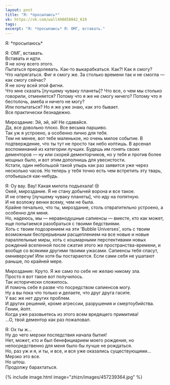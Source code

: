 ```yaml
---
layout: post
title: "Я: *просыпаюсь*"
vk: https://vk.com/wall498858042_619
tags: 
excerpt: "Я: *просыпаюсь* Я: ОМГ, вставать."
---
```

Я: \*просыпаюсь\*

Я: ОМГ, вставать. <br>
Вставать и идти. <br>
Я не хочу всего этого. <br>
Пытаться преодолевать. Как-то выкарабкаться. Как?! Как я смогу?<br>
Что напрягаться. Фиг я смогу же. За столько времени так и не смогла — как смогу сейчас?<br>
Я не хочу всей этой фигни.<br>
Что мне сказать \[лучшему чуваку планеты\]? Что все, о чем мы столько говорили, отменяется? Потому что я же не смогу ничего? Потому что я бестолочь, амеба и ничего не могу?<br>
Или попытаться? Но я же уже знаю, как это бывает. <br>
Все практически безнадежно.

Мироздание: Эй, эй, эй! Не сдавайся. <br>
Да, все довольно плохо. Все весьма паршиво. <br>
Так уж я устроено, а особенно лично для тебя. <br>
Тем не менее, вот тебе маленькое, но очень милое событие. В подтверждение, что ты тут не просто так небо коптишь. В арсенал воспоминаний из категории лучших. 
Будешь им гонять своих дементоров — ну или скорей дементорчиков, но у тебя и против более мощных было, и вот этим дополнишь для увесистости. <br>
Кстати, один небольшой такой упырь как раз заявится уже через несколько часов. Но теперь у тебя точно есть чем встретить эту тварь, отобьешься как-нибудь.

Я: Оу вау. Вау! Какая милота подъехала! 😢<br>
Окей, мироздание. Я не стану добычей ворона и все такое. <br>
И не отвечу \[лучшему чуваку планеты\], что иду на попятную. <br>
И не возложу венки всему, чем не была. <br>
Крайне печально, что ты, мироздание, столь отвратительно устроено, а особенно для меня. <br>
Но, надеюсь, мы — неравнодушные сапиенсы — вместе, кто как может, еще попытаемся разобраться с твоими бедствиями. <br>
Хоть с твоим подозрением на эти 'Bubble Universes', хоть с твоим возможным беспрерывным расщеплением на все новые и новые параллельные миры, хоть с кошмарными перспективами новых рождений вселенной после сжатия этого же пространства-времени, и вообще со всякими другими твоими ужасами. Сапиенсы тебя спасут, омниверсум! Или хотя бы постараются. Если сами себя не ушатают раньше, по крайней мере.

Мироздание: Круто. Я же само по себе не желаю никому зла. <br>
Просто я вот такое вот получилось.<br>
Так исторически сложилось.<br>
И помочь себе я разве что посредством сапиенсов могу. <br>
Ну а вы пока что только и делаете, что друг друга гасите.<br>
У вас же нет других проблем. <br>
И других решений, кроме агрессии, разрушения и смертоубийства.<br>
Гении, йопт.<br>
Когда уже разовьетесь из этого всем вредящего примитива!<br>
...О, твой дементор как раз пожаловал.<br>

Я: Ох ты ж... <br>
Ну до чего мерзки последствия начала бытия! <br>
Нет, может, кто и был бенефициарием моего рождения, но непосредственно для меня было бы лучше не рождаться.<br>
Но, раз уж и я, и ты, и все, и вся уже оказались существующими...<br>
Мерзко это все.<br>
Но штош.<br>
Продолжу барахтаться.

{% include image.html image="zhizn/images/457239364.jpg" %}